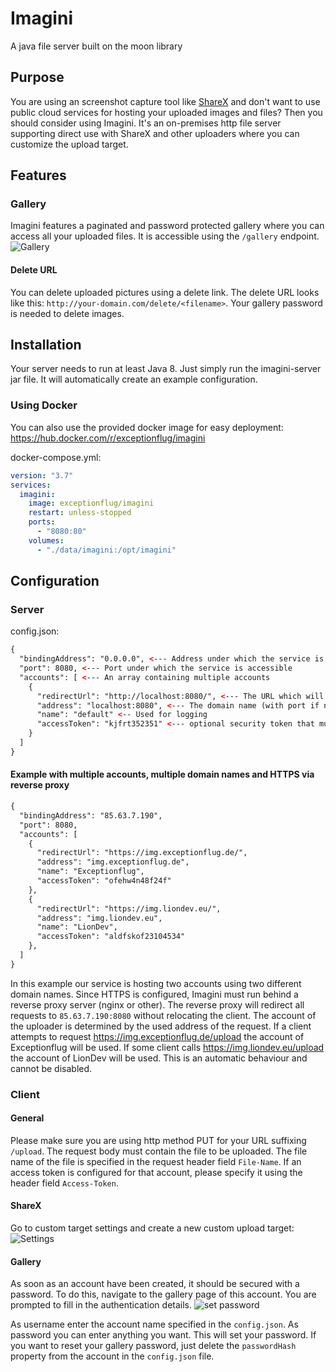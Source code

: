 # Imagini
A java file server built on the moon library

## Purpose
You are using an screenshot capture tool like [ShareX](https://getsharex.com/) and don't want to use public cloud services for hosting your uploaded images and files? Then you should consider using Imagini. It's an on-premises http file server supporting direct use with ShareX and other uploaders where you can customize the upload target.

## Features
### Gallery
Imagini features a paginated and password protected gallery where you can access all your uploaded files. It is accessible using the `/gallery` endpoint.
![Gallery](https://img.exceptionflug.de/CId5lSk7FU.png)
#### Delete URL
You can delete uploaded pictures using a delete link. The delete URL looks like this: `http://your-domain.com/delete/<filename>`. Your gallery password is needed to delete images.
## Installation
Your server needs to run at least Java 8. Just simply run the imagini-server jar file. It will automatically create an example configuration.

### Using Docker

You can also use the provided docker image for easy deployment: https://hub.docker.com/r/exceptionflug/imagini

docker-compose.yml:
```yml
version: "3.7"
services:
  imagini:
    image: exceptionflug/imagini
    restart: unless-stopped
    ports:
      - "8080:80"
    volumes:
      - "./data/imagini:/opt/imagini"
```

## Configuration
### Server
config.json:
```xml
{  
  "bindingAddress": "0.0.0.0", <--- Address under which the service is accessible 
  "port": 8080, <--- Port under which the service is accessible
  "accounts": [ <--- An array containing multiple accounts
    {
      "redirectUrl": "http://localhost:8080/", <--- The URL which will be sent back to the uploader client (must have a trailing /)
      "address": "localhost:8080", <--- The domain name (with port if not port 80 / 443) of the server for this account
      "name": "default" <-- Used for logging
      "accessToken": "kjfrt352351" <--- optional security token that must be used when uploading a file
    }  
  ]
}
```
#### Example with multiple accounts, multiple domain names and HTTPS via reverse proxy
```xml
{  
  "bindingAddress": "85.63.7.190",
  "port": 8080,
  "accounts": [
    {
      "redirectUrl": "https://img.exceptionflug.de/",
      "address": "img.exceptionflug.de",
      "name": "Exceptionflug",
      "accessToken": "ofehw4n48f24f"
    },
    {
      "redirectUrl": "https://img.liondev.eu/",
      "address": "img.liondev.eu",
      "name": "LionDev",
      "accessToken": "aldfskof23104534"
    },
  ]
}
```
In this example our service is hosting two accounts using two different domain names. Since HTTPS is configured, Imagini must run behind a reverse proxy server (nginx or other). The reverse proxy will redirect all requests to `85.63.7.190:8080` without relocating the client. The account of the uploader is determined by the used address of the request. If a client attempts to request https://img.exceptionflug.de/upload the account of Exceptionflug will be used. If some client calls https://img.liondev.eu/upload the account of LionDev will be used. This is an automatic behaviour and cannot be disabled.
### Client
#### General
Please make sure you are using http method PUT for your URL suffixing `/upload`. The request body must contain the file to be uploaded. The file name of the file is specified in the request header field `File-Name`. If an access token is configured for that account, please specify it using the header field `Access-Token`.
#### ShareX
Go to custom target settings and create a new custom upload target:
![Settings](https://img.exceptionflug.de/ShareX_NxvEquDFWe.png)
#### Gallery
As soon as an account have been created, it should be secured with a password. To do this, navigate to the gallery page of this account. You are prompted to fill in the authentication details.
![set password](https://img.exceptionflug.de/msedge_1FA5UeBUHd.png)

As username enter the account name specified in the `config.json`. As password you can enter anything you want. This will set your password. If you want to reset your gallery password, just delete the `passwordHash` property from the account in the `config.json` file.
